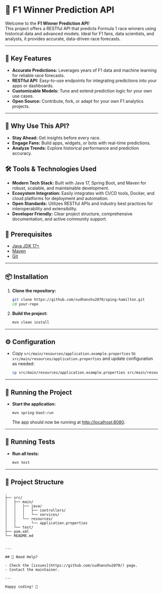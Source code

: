 # 🏁 F1 Winner Prediction API

Welcome to the **F1 Winner Prediction API**!  
This project offers a RESTful API that predicts Formula 1 race winners using historical data and advanced models. Ideal for F1 fans, data scientists, and analysts, it provides accurate, data-driven race forecasts.

---

## 🎯 Key Features

- **Accurate Predictions:** Leverages years of F1 data and machine learning for reliable race forecasts.
- **RESTful API:** Easy-to-use endpoints for integrating predictions into your apps or dashboards.
- **Customizable Models:** Tune and extend prediction logic for your own use cases.
- **Open Source:** Contribute, fork, or adapt for your own F1 analytics projects.

---

## 🌟 Why Use This API?

- **Stay Ahead:** Get insights before every race.
- **Engage Fans:** Build apps, widgets, or bots with real-time predictions.
- **Analyze Trends:** Explore historical performance and prediction accuracy.

## 🛠️ Tools & Technologies Used

- **Modern Tech Stack:** Built with Java 17, Spring Boot, and Maven for robust, scalable, and maintainable development.
- **Ecosystem Integration:** Easily integrates with CI/CD tools, Docker, and cloud platforms for deployment and automation.
- **Open Standards:** Utilizes RESTful APIs and industry best practices for interoperability and extensibility.
- **Developer Friendly:** Clear project structure, comprehensive documentation, and active community support.


## 🚀 Prerequisites

- [Java JDK 17+](https://adoptopenjdk.net/)
- [Maven](https://maven.apache.org/)
- [Git](https://git-scm.com/)

---

## 📦 Installation

1. **Clone the repository:**
    ```bash
    git clone https://github.com/sudhanshu2070/sping-hamilton.git
    cd your-repo
    ```

2. **Build the project:**
    ```bash
    mvn clean install
    ```

---

## ⚙️ Configuration

- Copy `src/main/resources/application.example.properties` to `src/main/resources/application.properties` and update configuration as needed:
    ```bash
    cp src/main/resources/application.example.properties src/main/resources/application.properties
    ```

---

## 🏃 Running the Project

- **Start the application:**
    ```bash
    mvn spring-boot:run
    ```
    The app should now be running at [http://localhost:8080](http://localhost:8080).

---

## 🧪 Running Tests

- **Run all tests:**
    ```bash
    mvn test
    ```

---

## 📁 Project Structure

```plaintext
.
├── src/
│   ├── main/
│   │   ├── java/
│   │   │   ├── controllers/
│   │   │   └── services/
│   │   └── resources/
│   │       └── application.properties
│   └── test/
├── pom.xml
└── README.md
```
```

---

## 🙋 Need Help?

- Check the [issues](https://github.com/sudhanshu2070/) page.
- Contact the maintainer.

---

Happy coding! 🎉